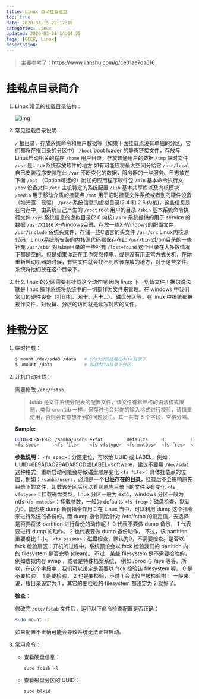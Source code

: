```yaml
---
title: Linux 自动挂载磁盘
toc: true
date: 2020-03-15 22:17:19
categories: Linux
updated: 2020-03-21 14:04:35
tags: [GEEK, Linux]
description:
---
```


> 主要参考了：https://www.jianshu.com/p/ce31ae7da616

# 挂载点目录简介

1. Linux 常见的挂载目录结构：

   ![img](https://pic.zhouyuqian.com/img/20210727183057.jpg)

<!-- more -->

2. 常见挂载目录说明：

   `/` 根目录，存放系统命令和用户数据等（如果下面挂载点没有单独的分区，它们都将在根目录的分区中）
   `/boot` boot loader 的静态链接文件，存放与Linux启动相关的程序
   `/home` 用户目录，存放普通用户的数据
   `/tmp` 临时文件
   `/usr` 是Linux系统存放软件的地方,如有可能应将最大空间分给它
   `/usr/local` 自已安装程序安装在此
   `/var` 不断变化的数据，服务器的一些服务、日志放在下面
   `/opt` （Option可选的）附加的应用程序软件包
   `/bin` 基本命令执行文
   `/dev` 设备文件
   `/etc` 主机特定的系统配置
   `/lib` 基本共享库以及内核模块
   `/media` 用于移动介质的挂载点
   `/mnt` 用于临时挂载文件系统或者别的硬件设备（如光驱、软驱）
   `/proc` 系统信息的虚拟目录(2.4 和 2.6 内核)，这些信息是在内存中，由系统自己产生的
   `/root` root 用户的目录
   `/sbin` 基本系统命令执行文件
   `/sys` 系统信息的虚拟目录(2.6 内核)
   `/srv` 系统提供的用于 service 的数据
   `/usr/X1186` X-Windows目录，存放一些X-Windows的配置文件
   `/usr/include` 系统头文件，存储一些C语言的头文件
   `/usr/src` Linux内核源代码，Linux系统所安装的内核源代码都保存在此
   `/usr/bin` 对/bin目录的一些补充
   `/usr/sbin` 对/sbin目录的一些补充
   `/lost+found` 这个目录在大多数情况下都是空的。但是如果你正在工作突然停电，或是没有用正常方式关机，在你重新启动机器的时候，有些文件就会找不到应该存放的地方，对于这些文件，系统将他们放在这个目录下。

3. 什么 linux 的分区需要有挂载这个动作呢
   因为 linux 下一切皆文件！换句说法就是 linux 操作系统将系统中的一切都作为文件来管理。在 windows 中我们常见的硬件设备（打印机、网卡、声卡...）、磁盘分区等，在 linux 中统统都被视作文件，对设备、分区的访问就是读写对应的文件。

# 挂载分区

1. 临时挂载：

   ~~~bash
   $ mount /dev/sda3 /data   # sda3分区挂载在data目录下
   $ umount /data            # 卸载data目录下分区
   ~~~

2. 开机自动挂载：

   需要修改 `/etc/fstab`

   > fstab 是文件系统分配表的配置文件，该文件有着严格的语法格式限制，类似 crontab 一样，保存时也会对你的输入格式进行校验，请慎重使用，否则会有意想不到的问题发生。其一共有 6 个字段，空格分隔。

   **Sample:**

   ~~~bash
   UUID=8CBA-F92C /samba/users exfat         defaults     0          1
   <fs spec>      <fs file>    <fs vfstype>  <fs mntops>  <fs freq>  <fs passno>
   ~~~

   **参数说明：**
   `<fs spec>`：分区定位，可以给 UUID 或 LABEL，例如：UUID=6E9ADAC29ADA85CD或LABEL=software，建议不要用 `/dev/sda1` 这种格式，重新启动可能会导致磁盘顺序变化
   `<fs file>`：具体挂载点的位置，例如：`/samba/users`，必须是一个**已经存在的目录**，挂载后不会影响原先目录下的文件，卸载该分区后可以看到原先目录下的文件没有变化
   `<fs vfstype>`：挂载磁盘类型，linux 分区一般为 ext4，windows 分区一般为 ntfs
   `<fs mntops>`：挂载参数，一般为 defaults
   `<fs freq>`：磁盘检查，默认为0。能否被 dump 备份指令作用：在 Linux 当中，可以利用 dump 这个指令来进行系统的备份的。而 dump 指令则会针对 /etc/fstab 的设定值，去选择是否要将该 partition 进行备份的动作呢！ 0 代表不要做 dump 备份， 1 代表要进行 dump 的动作。 2 也代表要做 dump 备份动作， 不过，该 partition 重要度比 1 小。
   `<fs passno>`：磁盘检查，默认为0，不需要检查。是否以 fsck 检验扇区：开机的过程中，系统预设会以 fsck 检验我们的 partition 内的 filesystem 是否完整 (clean)。 不过，某些 filesystem 是不需要检验的，例如虚拟内存 swap ，或者是特殊档案系统， 例如 /proc 与 /sys 等等。所以，在这个字段中，我们可以设定是否要以 fsck 检验该 filesystem 喔。 0 是不要检验， 1 是要检验， 2 也是要检验，不过 1 会比较早被检验啦！ 一般来说，根目录设定为 1 ，其它的要检验的 filesystem 都设定为 2 就好了。

   **检查：**

   修改完 `/etc/fstab` 文件后，运行以下命令检查配置是否正确：

   ~~~bash
   sudo mount -a
   ~~~

   如果配置不正确可能会导致系统无法正常启动。

3. 常用命令：

   - 查看硬盘信息：

     ~~~
     sudo fdisk -l
     ~~~

   - 查看磁盘分区的 UUID：

     ~~~
     sudo blkid
     ~~~

     

   
